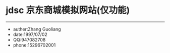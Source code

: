 # jdsc 京东商城模拟网站(仅功能)
***
* auther:Zhang Guoliang
* date:1997/07/02
* QQ:947082708
* phone:15296702001
